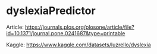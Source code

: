 # dyslexiaPredictor

Article: https://journals.plos.org/plosone/article/file?id=10.1371/journal.pone.0241687&type=printable

Kaggle: https://www.kaggle.com/datasets/luzrello/dyslexia
